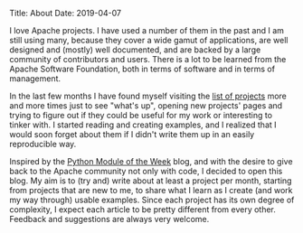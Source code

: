 Title: About
Date: 2019-04-07

I love Apache projects. I have used a number of them in the past and I am still using many, because they cover a wide gamut of applications, are well designed and (mostly) well documented, and are backed by a large community of contributors and users. There is a lot to be learned from the Apache Software Foundation, both in terms of software and in terms of management.

In the last few months I have found myself visiting the [list of projects](https://projects.apache.org) more and more times just to see "what's up", opening new projects' pages and trying to figure out if they could be useful for my work or interesting to tinker with. I started reading and creating examples, and I realized that I would soon forget about them if I didn't write them up in an easily reproducible way.

Inspired by the [Python Module of the Week](https://pymotw.com) blog, and with the desire to give back to the Apache community not only with code, I decided to open this blog. My aim is to (try and) write about at least a project per month, starting from projects that are new to me, to share what I learn as I create (and work my way through) usable examples. Since each project has its own degree of complexity, I expect each article to be pretty different from every other. Feedback and suggestions are always very welcome.

